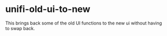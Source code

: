 # unifi-old-ui-to-new
This brings back some of the old UI functions to the new ui without having to swap back.
